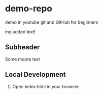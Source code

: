 # demo-repo
demo in youtube git and GitHub for beginners

my added text!

## Subheader

Some mopre text

## Local Development

1. Open index.html in your browser.
